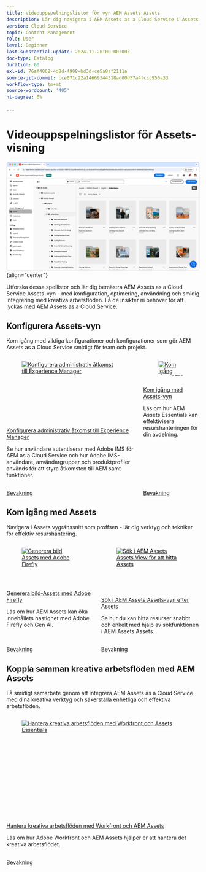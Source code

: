 ```yaml
---
title: Videouppspelningslistor för vyn AEM Assets Assets
description: Lär dig navigera i AEM Assets as a Cloud Service i Assets-vyn med detta urval av videouppspelningslistor som syftar till att förbättra din produktkunskap.
version: Cloud Service
topic: Content Management
role: User
level: Beginner
last-substantial-update: 2024-11-20T00:00:00Z
doc-type: Catalog
duration: 60
exl-id: 76af4062-4d8d-4908-bd3d-ce5a8af2111a
source-git-commit: cce071c22a14669344318ad00d57a4fccc956a33
workflow-type: tm+mt
source-wordcount: '405'
ht-degree: 0%

---
```


# Videouppspelningslistor för Assets-visning

![AEM Assets Assets-vy](./assets/assets-view.png){align="center"}

Utforska dessa spellistor och lär dig bemästra AEM Assets as a Cloud Service Assets-vyn - med konfiguration, optimering, användning och smidig integrering med kreativa arbetsflöden. Få de insikter ni behöver för att lyckas med AEM Assets as a Cloud Service.

## Konfigurera Assets-vyn

Kom igång med viktiga konfigurationer och konfigurationer som gör AEM Assets as a Cloud Service smidigt för team och projekt.

<!-- CARDS

* https://experienceleague.adobe.com/en/playlists/experience-manager-all-configure-administrative-access
* https://experienceleague.adobe.com/en/playlists/experience-manager-assets-get-started-assets-essentials {title=Get started with Assets view}

-->
<!-- START CARDS HTML - DO NOT MODIFY BY HAND -->
<div class="columns">
    <div class="column is-half-tablet is-half-desktop is-one-third-widescreen" aria-label="Configure Administrative Access to Experience Manager">
        <div class="card" style="height: 100%; display: flex; flex-direction: column; height: 100%;">
            <div class="card-image">
                <figure class="image x-is-16by9">
                    <a href="https://experienceleague.adobe.com/en/playlists/experience-manager-all-configure-administrative-access" title="Konfigurera administrativ åtkomst till Experience Manager" target="_blank" rel="referrer">
                        <img class="is-bordered-r-small" src="https://experienceleague.adobe.com/en/playlists/media_1130bb3c4cd41705ba451f3219632a7d57f9b3f85.jpeg?width=400&format=pjpg&optimize=medium" alt="Konfigurera administrativ åtkomst till Experience Manager"
                             style="width: 100%; aspect-ratio: 16 / 9; object-fit: cover; overflow: hidden; display: block; margin: auto;">
                    </a>
                </figure>
            </div>
            <div class="card-content is-padded-small" style="display: flex; flex-direction: column; flex-grow: 1; justify-content: space-between;">
                <div class="top-card-content">
                    <p class="headline is-size-6 has-text-weight-bold">
                        <a href="https://experienceleague.adobe.com/en/playlists/experience-manager-all-configure-administrative-access" target="_blank" rel="referrer" title="Konfigurera administrativ åtkomst till Experience Manager">Konfigurera administrativ åtkomst till Experience Manager</a>
                    </p>
                    <p class="is-size-6">Se hur användare autentiserar med Adobe IMS för AEM as a Cloud Service och hur Adobe IMS-användare, användargrupper och produktprofiler används för att styra åtkomsten till AEM samt funktioner.</p>
                </div>
                <a href="https://experienceleague.adobe.com/en/playlists/experience-manager-all-configure-administrative-access" target="_blank" rel="referrer" class="spectrum-Button spectrum-Button--outline spectrum-Button--primary spectrum-Button--sizeM" style="align-self: flex-start; margin-top: 1rem;">
                    <span class="spectrum-Button-label has-no-wrap has-text-weight-bold">Bevakning</span>
                </a>
            </div>
        </div>
    </div>
    <div class="column is-half-tablet is-half-desktop is-one-third-widescreen" aria-label="Get Started with AEM Assets Essentials">
        <div class="card" style="height: 100%; display: flex; flex-direction: column; height: 100%;">
            <div class="card-image">
                <figure class="image x-is-16by9">
                    <a href="https://experienceleague.adobe.com/en/playlists/experience-manager-assets-get-started-assets-essentials" title="Kom igång med AEM Assets Essentials" target="_blank" rel="referrer">
                        <img class="is-bordered-r-small" src="https://experienceleague.adobe.com/en/playlists/media_1bdc0e38944ddc90ff77140bb859bb728cc5d4065.jpeg?width=400&format=pjpg&optimize=medium" alt="Kom igång med AEM Assets Essentials"
                             style="width: 100%; aspect-ratio: 16 / 9; object-fit: cover; overflow: hidden; display: block; margin: auto;">
                    </a>
                </figure>
            </div>
            <div class="card-content is-padded-small" style="display: flex; flex-direction: column; flex-grow: 1; justify-content: space-between;">
                <div class="top-card-content">
                    <p class="headline is-size-6 has-text-weight-bold">
                        <a href="https://experienceleague.adobe.com/en/playlists/experience-manager-assets-get-started-assets-essentials" target="_blank" rel="referrer" title="Kom igång med Assets">Kom igång med Assets-vyn</a>
                    </p>
                    <p class="is-size-6">Läs om hur AEM Assets Essentials kan effektivisera resurshanteringen för din avdelning.</p>
                </div>
                <a href="https://experienceleague.adobe.com/en/playlists/experience-manager-assets-get-started-assets-essentials" target="_blank" rel="referrer" class="spectrum-Button spectrum-Button--outline spectrum-Button--primary spectrum-Button--sizeM" style="align-self: flex-start; margin-top: 1rem;">
                    <span class="spectrum-Button-label has-no-wrap has-text-weight-bold">Bevakning</span>
                </a>
            </div>
        </div>
    </div>
</div>
<!-- END CARDS HTML - DO NOT MODIFY BY HAND -->










## Kom igång med Assets

Navigera i Assets vygränssnitt som proffsen - lär dig verktyg och tekniker för effektiv resurshantering.

<!-- CARDS

* https://experienceleague.adobe.com/en/playlists/experience-manager-assets-generate-image-assets-with-adobe-firefly
* https://experienceleague.adobe.com/en/playlists/experience-manager-assets-assets-view-search-use

-->
<!-- START CARDS HTML - DO NOT MODIFY BY HAND -->
<div class="columns">
    <div class="column is-half-tablet is-half-desktop is-one-third-widescreen" aria-label="Generate Image Assets Using Adobe Firefly">
        <div class="card" style="height: 100%; display: flex; flex-direction: column; height: 100%;">
            <div class="card-image">
                <figure class="image x-is-16by9">
                    <a href="https://experienceleague.adobe.com/en/playlists/experience-manager-assets-generate-image-assets-with-adobe-firefly" title="Generera bild Assets med Adobe Firefly" target="_blank" rel="referrer">
                        <img class="is-bordered-r-small" src="https://experienceleague.adobe.com/en/playlists/media_16fdb25830809ba4c0fe9fda9afa150b64b0f83f5.jpeg?width=400&format=pjpg&optimize=medium" alt="Generera bild Assets med Adobe Firefly"
                             style="width: 100%; aspect-ratio: 16 / 9; object-fit: cover; overflow: hidden; display: block; margin: auto;">
                    </a>
                </figure>
            </div>
            <div class="card-content is-padded-small" style="display: flex; flex-direction: column; flex-grow: 1; justify-content: space-between;">
                <div class="top-card-content">
                    <p class="headline is-size-6 has-text-weight-bold">
                        <a href="https://experienceleague.adobe.com/en/playlists/experience-manager-assets-generate-image-assets-with-adobe-firefly" target="_blank" rel="referrer" title="Generera bild Assets med Adobe Firefly">Generera bild-Assets med Adobe Firefly</a>
                    </p>
                    <p class="is-size-6">Läs om hur AEM Assets kan öka innehållets hastighet med Adobe Firefly och Gen AI.</p>
                </div>
                <a href="https://experienceleague.adobe.com/en/playlists/experience-manager-assets-generate-image-assets-with-adobe-firefly" target="_blank" rel="referrer" class="spectrum-Button spectrum-Button--outline spectrum-Button--primary spectrum-Button--sizeM" style="align-self: flex-start; margin-top: 1rem;">
                    <span class="spectrum-Button-label has-no-wrap has-text-weight-bold">Bevakning</span>
                </a>
            </div>
        </div>
    </div>
    <div class="column is-half-tablet is-half-desktop is-one-third-widescreen" aria-label="Search in the AEM Assets Assets View to Find Assets">
        <div class="card" style="height: 100%; display: flex; flex-direction: column; height: 100%;">
            <div class="card-image">
                <figure class="image x-is-16by9">
                    <a href="https://experienceleague.adobe.com/en/playlists/experience-manager-assets-assets-view-search-use" title="Sök i AEM Assets Assets View för att hitta Assets" target="_blank" rel="referrer">
                        <img class="is-bordered-r-small" src="https://experienceleague.adobe.com/en/playlists/media_10a54527c0613cd760d10f3c5c95141203d88a0aa.jpeg?width=400&format=pjpg&optimize=medium" alt="Sök i AEM Assets Assets View för att hitta Assets"
                             style="width: 100%; aspect-ratio: 16 / 9; object-fit: cover; overflow: hidden; display: block; margin: auto;">
                    </a>
                </figure>
            </div>
            <div class="card-content is-padded-small" style="display: flex; flex-direction: column; flex-grow: 1; justify-content: space-between;">
                <div class="top-card-content">
                    <p class="headline is-size-6 has-text-weight-bold">
                        <a href="https://experienceleague.adobe.com/en/playlists/experience-manager-assets-assets-view-search-use" target="_blank" rel="referrer" title="Sök i AEM Assets Assets View för att hitta Assets">Sök i AEM Assets Assets-vyn efter Assets</a>
                    </p>
                    <p class="is-size-6">Se hur du kan hitta resurser snabbt och enkelt med hjälp av sökfunktionen i AEM Assets Assets.</p>
                </div>
                <a href="https://experienceleague.adobe.com/en/playlists/experience-manager-assets-assets-view-search-use" target="_blank" rel="referrer" class="spectrum-Button spectrum-Button--outline spectrum-Button--primary spectrum-Button--sizeM" style="align-self: flex-start; margin-top: 1rem;">
                    <span class="spectrum-Button-label has-no-wrap has-text-weight-bold">Bevakning</span>
                </a>
            </div>
        </div>
    </div>
</div>
<!-- END CARDS HTML - DO NOT MODIFY BY HAND -->



## Koppla samman kreativa arbetsflöden med AEM Assets

Få smidigt samarbete genom att integrera AEM Assets as a Cloud Service med dina kreativa verktyg och säkerställa enhetliga och effektiva arbetsflöden.

<!-- CARDS

* https://experienceleague.adobe.com/en/playlists/experience-manager-assets-manage-creative-workflows-with-workfront-and-assets-essentials
  { title = Manage Creative Workflows Using Workfront and AEM Assets }
  { description = Learn how Adobe Workfront and AEM Assets help your organization manage the creative workflow. }

-->
<!-- START CARDS HTML - DO NOT MODIFY BY HAND -->
<div class="columns">
    <div class="column is-half-tablet is-half-desktop is-one-third-widescreen" aria-label="Manage Creative Workflows Using Workfront and Assets Essentials">
        <div class="card" style="height: 100%; display: flex; flex-direction: column; height: 100%;">
            <div class="card-image">
                <figure class="image x-is-16by9">
                    <a href="https://experienceleague.adobe.com/en/playlists/experience-manager-assets-manage-creative-workflows-with-workfront-and-assets-essentials" title="Hantera kreativa arbetsflöden med Workfront och Assets Essentials" target="_blank" rel="referrer">
                        <img class="is-bordered-r-small" src="https://experienceleague.adobe.com/en/playlists/media_1781139425d77174a992697a33d097a8bd5b54d5b.jpeg?width=400&format=pjpg&optimize=medium" alt="Hantera kreativa arbetsflöden med Workfront och Assets Essentials"
                             style="width: 100%; aspect-ratio: 16 / 9; object-fit: cover; overflow: hidden; display: block; margin: auto;">
                    </a>
                </figure>
            </div>
            <div class="card-content is-padded-small" style="display: flex; flex-direction: column; flex-grow: 1; justify-content: space-between;">
                <div class="top-card-content">
                    <p class="headline is-size-6 has-text-weight-bold">
                        <a href="https://experienceleague.adobe.com/en/playlists/experience-manager-assets-manage-creative-workflows-with-workfront-and-assets-essentials" target="_blank" rel="referrer" title="Hantera kreativa arbetsflöden med Workfront och Assets Essentials">Hantera kreativa arbetsflöden med Workfront och AEM Assets</a>
                    </p>
                    <p class="is-size-6">Läs om hur Adobe Workfront och AEM Assets hjälper er att hantera det kreativa arbetsflödet.</p>
                </div>
                <a href="https://experienceleague.adobe.com/en/playlists/experience-manager-assets-manage-creative-workflows-with-workfront-and-assets-essentials" target="_blank" rel="referrer" class="spectrum-Button spectrum-Button--outline spectrum-Button--primary spectrum-Button--sizeM" style="align-self: flex-start; margin-top: 1rem;">
                    <span class="spectrum-Button-label has-no-wrap has-text-weight-bold">Bevakning</span>
                </a>
            </div>
        </div>
    </div>
</div>
<!-- END CARDS HTML - DO NOT MODIFY BY HAND -->







